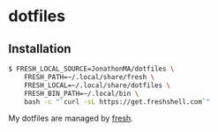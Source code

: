 # dotfiles

## Installation

``` sh
$ FRESH_LOCAL_SOURCE=JonathonMA/dotfiles \
    FRESH_PATH=~/.local/share/fresh \
    FRESH_LOCAL=~/.local/share/dotfiles \
    FRESH_BIN_PATH=~/.local/bin \
    bash -c "`curl -sL https://get.freshshell.com`"
```

My dotfiles are managed by [fresh].

[fresh]: http://freshshell.com
